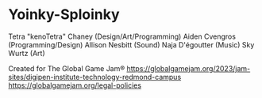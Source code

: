 # Yoinky-Sploinky
Tetra "kenoTetra" Chaney (Design/Art/Programming)
Aiden Cvengros (Programming/Design)
Allison Nesbitt (Sound)
Naja D'égoutter (Music)
Sky Wurtz (Art)

Created for The Global Game Jam®
https://globalgamejam.org/2023/jam-sites/digipen-institute-technology-redmond-campus
https://globalgamejam.org/legal-policies
